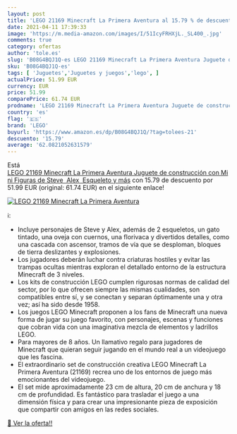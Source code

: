 ```yaml
---
layout: post
title: 'LEGO 21169 Minecraft La Primera Aventura al 15.79 % de descuento'
date: 2021-04-11 17:39:33
image: 'https://m.media-amazon.com/images/I/51IcyFRHXjL._SL400_.jpg'
comments: true
category: ofertas
author: 'tole.es'
slug: 'B08G4BQJ1Q-es LEGO 21169 Minecraft La Primera Aventura Juguete de...'
sku: 'B08G4BQJ1Q-es'
tags: [ 'Juguetes','Juguetes y juegos','lego', ]
actualPrice: 51.99 EUR
currency: EUR
price: 51.99
comparePrice: 61.74 EUR
prodname: 'LEGO 21169 Minecraft La Primera Aventura Juguete de construcción con Mini Figuras de Steve  Alex  Esqueleto y más'
country: 'es'
flag: '🇪🇸'
brand: 'LEGO'
buyurl: 'https://www.amazon.es/dp/B08G4BQJ1Q/?tag=tolees-21'
descuento: '15.79'
average: '62.0821052631579'
---
```


Está [LEGO 21169 Minecraft La Primera Aventura Juguete de construcción con Mini Figuras de Steve  Alex  Esqueleto y más](https://www.amazon.es/dp/B08G4BQJ1Q/?tag=tolees-21) con 15.79 de descuento por 51.99 EUR (original: 61.74 EUR) en el siguiente enlace!

[![LEGO 21169 Minecraft La Primera Aventura](https://m.media-amazon.com/images/I/51IcyFRHXjL._SL400_.jpg)](https://www.amazon.es/dp/B08G4BQJ1Q/?tag=tolees-21)

ℹ️:

- Incluye personajes de Steve y Alex, además de 2 esqueletos, un gato tintado, una oveja con cuernos, una florivaca y divertidos detalles, como una cascada con ascensor, tramos de vía que se desploman, bloques de tierra deslizantes y explosiones.
- Los jugadores deberán luchar contra criaturas hostiles y evitar las trampas ocultas mientras exploran el detallado entorno de la estructura Minecraft de 3 niveles.
- Los kits de construcción LEGO cumplen rigurosas normas de calidad del sector, por lo que ofrecen siempre las mismas cualidades, son compatibles entre sí, y se conectan y separan óptimamente una y otra vez; así ha sido desde 1958.
- Los juegos LEGO Minecraft proponen a los fans de Minecraft una nueva forma de jugar su juego favorito, con personajes, escenas y funciones que cobran vida con una imaginativa mezcla de elementos y ladrillos LEGO.
- Para mayores de 8 años. Un llamativo regalo para jugadores de Minecraft que quieran seguir jugando en el mundo real a un videojuego que les fascina.
- El extraordinario set de construcción creativa LEGO Minecraft La Primera Aventura (21169) recrea uno de los entornos de juego más emocionantes del videojuego.
- El set mide aproximadamente 23 cm de altura, 20 cm de anchura y 18 cm de profundidad. Es fantástico para trasladar el juego a una dimensión física y para crear una impresionante pieza de exposición que compartir con amigos en las redes sociales.

[🛒 Ver la oferta!!](https://www.amazon.es/dp/B08G4BQJ1Q/?tag=tolees-21)
